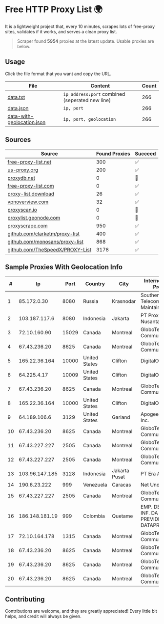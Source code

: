 
# Free HTTP Proxy List 🌍

It is a lightweight project that, every 10 minutes, scrapes lots of free-proxy sites, validates if it works, and serves a clean proxy list.


> Scraper found **5954** proxies at the latest update. Usable proxies are below.

## Usage

Click the file format that you want and copy the URL.


|File|Content|Count|
|----|-------|-----|
|[data.txt](https://raw.githubusercontent.com/themiralay/Proxy-List-World/master/data.txt)|`ip_address:port` combined (seperated new line)|266|
|[data.json](https://raw.githubusercontent.com/themiralay/Proxy-List-World/master/data.json)|`ip, port`|266|
|[data-with-geolocation.json](https://raw.githubusercontent.com/themiralay/Proxy-List-World/master/data-with-geolocation.json)|`ip, port, geolocation`|266|

## Sources

|Source|Found Proxies|Succeed|
|------|-------------|-------|
|[free-proxy-list.net](https://free-proxy-list.net)|300|✅|
|[us-proxy.org](https://www.us-proxy.org)|200|✅|
|[proxydb.net](http://proxydb.net)|0|🚫|
|[free-proxy-list.com](https://free-proxy-list.com/?page=&port=&type%5B%5D=http&type%5B%5D=https&up_time=0&search=Search)|0|✅|
|[proxy-list.download](https://www.proxy-list.download/HTTP)|26|✅|
|[vpnoverview.com](https://vpnoverview.com/privacy/anonymous-browsing/free-proxy-servers)|32|✅|
|[proxyscan.io](https://www.proxyscan.io)|0|🚫|
|[proxylist.geonode.com](https://proxylist.geonode.com/api/proxy-list?limit=300&page=1&sort_by=lastChecked&sort_type=desc&protocols=http,https)|0|🚫|
|[proxyscrape.com](https://api.proxyscrape.com/v2/?request=displayproxies&protocol=http&timeout=10000&country=all&ssl=all&anonymity=all)|950|✅|
|[github.com/clarketm/proxy-list](https://raw.githubusercontent.com/clarketm/proxy-list/master/proxy-list-raw.txt)|400|✅|
|[github.com/monosans/proxy-list](https://raw.githubusercontent.com/monosans/proxy-list/main/proxies/http.txt)|868|✅|
|[github.com/TheSpeedX/PROXY-List](https://raw.githubusercontent.com/TheSpeedX/PROXY-List/master/http.txt)|3178|✅|


## Sample Proxies With Geolocation Info

|#|Ip|Port|Country|City|Internet Service Provider|
|-|--|----|-------|----|-------------------------|
|1|85.172.0.30|8080|Russia|Krasnodar|Southen Telecommunication Maintainer|
|2|103.187.117.6|8080|Indonesia|Jakarta|PT Proxi Jaringan Nusantara|
|3|72.10.160.90|15029|Canada|Montreal|GloboTech Communications|
|4|67.43.236.20|8625|Canada|Montreal|GloboTech Communications|
|5|165.22.36.164|10000|United States|Clifton|DigitalOcean, LLC|
|6|64.225.4.17|10009|United States|Clifton|DigitalOcean, LLC|
|7|67.43.236.20|8625|Canada|Montreal|GloboTech Communications|
|8|165.22.36.164|10000|United States|Clifton|DigitalOcean, LLC|
|9|64.189.106.6|3129|United States|Garland|Apogee Telecom Inc.|
|10|67.43.236.20|8625|Canada|Montreal|GloboTech Communications|
|11|67.43.227.227|2505|Canada|Montreal|GloboTech Communications|
|12|67.43.227.227|2505|Canada|Montreal|GloboTech Communications|
|13|103.96.147.185|3128|Indonesia|Jakarta Pusat|PT Era Awan Digital|
|14|190.6.23.222|999|Venezuela|Caracas|Net Uno|
|15|67.43.227.227|2505|Canada|Montreal|GloboTech Communications|
|16|186.148.181.19|999|Colombia|Quetame|EMP. DE TEC. E INF. DA PREVIDENCIA - DATAPREV|
|17|72.10.164.178|1315|Canada|Montreal|GloboTech Communications|
|18|67.43.236.20|8625|Canada|Montreal|GloboTech Communications|
|19|67.43.236.20|8625|Canada|Montreal|GloboTech Communications|
|20|67.43.236.20|8625|Canada|Montreal|GloboTech Communications|



## Contributing

Contributions are welcome, and they are greatly appreciated! Every
little bit helps, and credit will always be given.

